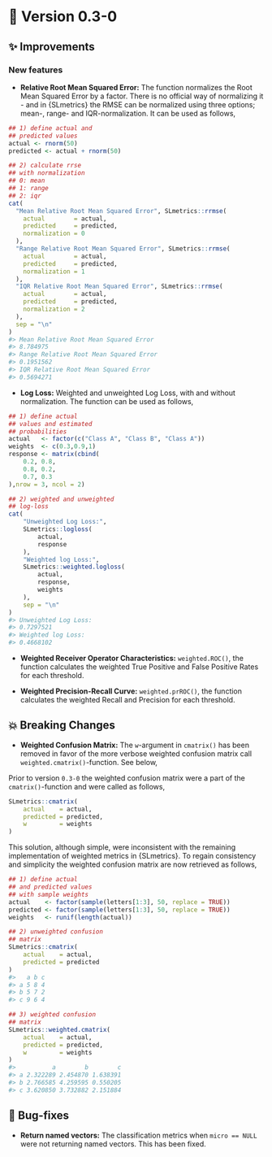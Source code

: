 

# :bookmark: Version 0.3-0

## :sparkles: Improvements

### New features

- **Relative Root Mean Squared Error:** The function normalizes the Root
  Mean Squared Error by a factor. There is no official way of
  normalizing it - and in {SLmetrics} the RMSE can be normalized using
  three options; mean-, range- and IQR-normalization. It can be used as
  follows,

``` r
## 1) define actual and
## predicted values
actual <- rnorm(50)
predicted <- actual + rnorm(50)

## 2) calculate rrse
## with normalization
## 0: mean
## 1: range
## 2: iqr
cat(
  "Mean Relative Root Mean Squared Error", SLmetrics::rrmse(
    actual        = actual,
    predicted     = predicted,
    normalization = 0
  ),
  "Range Relative Root Mean Squared Error", SLmetrics::rrmse(
    actual        = actual,
    predicted     = predicted,
    normalization = 1
  ),
  "IQR Relative Root Mean Squared Error", SLmetrics::rrmse(
    actual        = actual,
    predicted     = predicted,
    normalization = 2
  ),
  sep = "\n"
)
#> Mean Relative Root Mean Squared Error
#> 8.784975
#> Range Relative Root Mean Squared Error
#> 0.1951562
#> IQR Relative Root Mean Squared Error
#> 0.5694271
```

- **Log Loss:** Weighted and unweighted Log Loss, with and without
  normalization. The function can be used as follows,

``` r
## 1) define actual
## values and estimated
## probabilities
actual   <- factor(c("Class A", "Class B", "Class A"))
weights  <- c(0.3,0.9,1) 
response <- matrix(cbind(
    0.2, 0.8,
    0.8, 0.2,
    0.7, 0.3
),nrow = 3, ncol = 2)

## 2) weighted and unweighted
## log-loss
cat(
    "Unweighted Log Loss:",
    SLmetrics::logloss(
        actual,
        response
    ),
    "Weighted log Loss:",
    SLmetrics::weighted.logloss(
        actual,
        response,       
        weights
    ),
    sep = "\n"
)
#> Unweighted Log Loss:
#> 0.7297521
#> Weighted log Loss:
#> 0.4668102
```

- **Weighted Receiver Operator Characteristics:** `weighted.ROC()`, the
  function calculates the weighted True Positive and False Positive
  Rates for each threshold.

- **Weighted Precision-Recall Curve:** `weighted.prROC()`, the function
  calculates the weighted Recall and Precision for each threshold.

## :boom: Breaking Changes

- **Weighted Confusion Matrix:** The `w`-argument in `cmatrix()` has
  been removed in favor of the more verbose weighted confusion matrix
  call `weighted.cmatrix()`-function. See below,

Prior to version `0.3-0` the weighted confusion matrix were a part of
the `cmatrix()`-function and were called as follows,

``` r
SLmetrics::cmatrix(
    actual    = actual,
    predicted = predicted,
    w         = weights
)
```

This solution, although simple, were inconsistent with the remaining
implementation of weighted metrics in {SLmetrics}. To regain consistency
and simplicity the weighted confusion matrix are now retrieved as
follows,

``` r
## 1) define actual
## and predicted values
## with sample weights
actual    <- factor(sample(letters[1:3], 50, replace = TRUE))
predicted <- factor(sample(letters[1:3], 50, replace = TRUE))
weights   <- runif(length(actual))

## 2) unweighted confusion
## matrix
SLmetrics::cmatrix(
    actual    = actual,
    predicted = predicted
)
#>   a b c
#> a 5 8 4
#> b 5 7 2
#> c 9 6 4

## 3) weighted confusion
## matrix
SLmetrics::weighted.cmatrix(
    actual    = actual,
    predicted = predicted,
    w         = weights
)
#>          a        b        c
#> a 2.322289 2.454870 1.638391
#> b 2.766585 4.259595 0.550205
#> c 3.620850 3.732882 2.151884
```

## :bug: Bug-fixes

- **Return named vectors:** The classification metrics when
  `micro == NULL` were not returning named vectors. This has been fixed.
